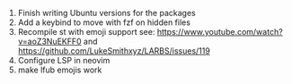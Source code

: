 1. Finish writing Ubuntu versions for the packages
2. Add a keybind to move with fzf on hidden files
2. Recompile st with emoji support see: https://www.youtube.com/watch?v=aoZ3NuEKFF0 and https://github.com/LukeSmithxyz/LARBS/issues/119
3. Configure LSP in neovim
4. make lfub emojis work
